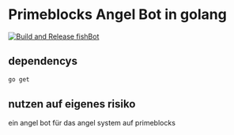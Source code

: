 # Primeblocks Angel Bot in golang

[![Build and Release fishBot](https://github.com/S42yt/fishBot/actions/workflows/release.yml/badge.svg)](https://github.com/S42yt/fishBot/actions/workflows/release.yml)

## dependencys
```sh
go get
```

## nutzen auf eigenes risiko

ein angel bot für das angel system auf primeblocks